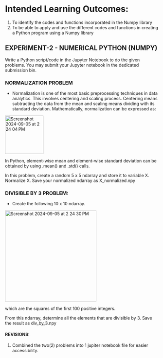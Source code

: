 # Intended Learning Outcomes:
1. To identify the codes and functions incorporated in the Numpy library
2. To be able to apply and use the different codes and functions in creating a Python program using a Numpy library

## EXPERIMENT-2 - NUMERICAL PYTHON (NUMPY)
Write a Python script/code in the Jupyter Notebook to do the given problems. You may submit your Jupyter notebook in the dedicated submission bin.


### NORMALIZATION PROBLEM
- Normalization is one of the most basic preprocessing techniques in data analytics. This involves centering and scaling process. Centering means subtracting the data from the mean and scaling means dividing with its standard deviation. Mathematically, normalization can be expressed as:
  
<img width="126" alt="Screenshot 2024-09-05 at 2 24 04 PM" src="https://github.com/user-attachments/assets/5af5176f-fbba-453d-9998-4f89b5ace4c1">

  
In Python, element-wise mean and element-wise standard deviation can be obtained by using .mean() and .std() calls. 

In this problem, create a random 5 x 5 ndarray and store it to variable X. Normalize X. Save your normalized ndarray as X_normalized.npy


### DIVISIBLE BY 3 PROBLEM:
- Create the following 10 x 10 ndarray. 
<img width="300" alt="Screenshot 2024-09-05 at 2 24 30 PM" src="https://github.com/user-attachments/assets/444291a6-3360-4737-95a4-6bdb37e5c5db">

which are the squares of the first 100 positive integers. 

From this ndarray, determine all the elements that are divisible by 3. Save the result as div_by_3.npy

#### REVISIONS:
1. Combined the two(2) problems into 1 jupiter notebook file for easier accessibility.



